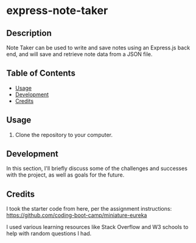 # express-note-taker


## Description
Note Taker can be used to write and save notes using an Express.js back end, and will save and retrieve note data from a JSON file.

## Table of Contents
- [Usage](#usage)
- [Development](#development)
- [Credits](#credits)







## Usage

1. Clone the repository to your computer.




## Development
In this section, I'll briefly discuss some of the challenges and successes with the project, as well as goals for the future.



## Credits

I took the starter code from here, per the assignment instructions: https://github.com/coding-boot-camp/miniature-eureka

I used various learning resources like Stack Overflow and W3 schools to help with random questions I had. 

